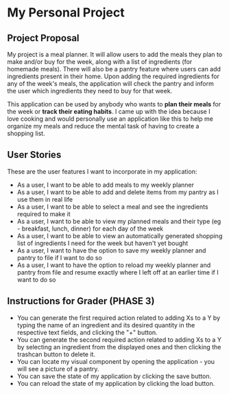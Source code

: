 # My Personal Project

## Project Proposal

My project is a meal planner. It will allow users to add the meals they plan to
make and/or buy for the week, along with a list of ingredients (for homemade 
meals). There will also be a pantry feature where users can add ingredients 
present in their home. Upon adding the required ingredients for any of the
week's meals, the application will check the pantry and inform the user which
ingredients they need to buy for that week.

This application can be used by anybody who wants to **plan their meals** for the
week or **track their eating habits**. I came up with the idea because I love cooking
and would personally use an application like this to help me organize my meals
and reduce the mental task of having to create a shopping list.

## User Stories

These are the user features I want to incorporate in my application:

- As a user, I want to be able to add meals to my weekly planner
- As a user, I want to be able to add and delete items from my pantry as I use
them in real life
- As a user, I want to be able to select a meal and see the ingredients 
required to make it
- As a user, I want to be able to view my planned meals and their type 
(eg - breakfast, lunch, dinner) for each day of the week 
- As a user, I want to be able to view an automatically generated shopping
list of ingredients I need for the week but haven't yet bought
- As a user, I want to have the option to save my weekly planner and pantry to file 
if I want to do so
- As a user, I want to have the option to reload my weekly planner and pantry 
from file and resume exactly where I left off at an earlier time if I want to do so


## Instructions for Grader (PHASE 3)

- You can generate the first required action related to adding Xs to a Y by typing the name of an ingredient and its
desired quantity in the respective text fields, and clicking the "+" button.
- You can generate the second required action related to adding Xs to a Y by selecting an ingredient from the displayed
ones and then clicking the trashcan button to delete it.
- You can locate my visual component by opening the application - you will see a picture of a pantry.
- You can save the state of my application by clicking the save button.
- You can reload the state of my application by clicking the load button.